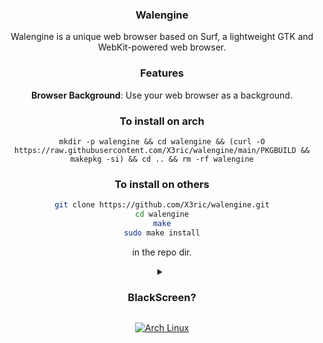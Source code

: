 <div align="center">
   
### Walengine

Walengine is a unique web browser based on Surf, a lightweight GTK and WebKit-powered web browser.

### Features

**Browser Background**: Use your web browser as a background.

### To install on arch

```
mkdir -p walengine && cd walengine && (curl -O https://raw.githubusercontent.com/X3ric/walengine/main/PKGBUILD && makepkg -si) && cd .. && rm -rf walengine
```

### To install on others

   ```bash
   git clone https://github.com/X3ric/walengine.git
   cd walengine
   make
   sudo make install
   ```

   in the repo dir.

<details>
<summary><h3>BlackScreen?</h3></summary>

to fix add  ```alias walengine='WEBKIT_DISABLE_COMPOSITING_MODE=1 walengine'``` to your shell.

this appends in some nvidia gpu.

</details>

</p><a href="https://archlinux.org"><img alt="Arch Linux" src="https://img.shields.io/badge/Arch_Linux-1793D1?style=for-the-badge&logo=arch-linux&logoColor=D9E0EE&color=000000&labelColor=97A4E2"/></a><br>
